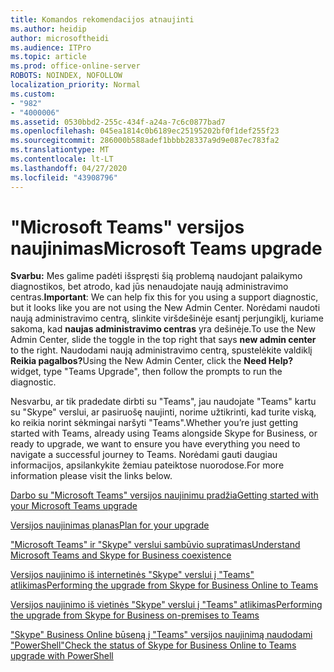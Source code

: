 ```yaml
---
title: Komandos rekomendacijos atnaujinti
ms.author: heidip
author: microsoftheidi
ms.audience: ITPro
ms.topic: article
ms.prod: office-online-server
ROBOTS: NOINDEX, NOFOLLOW
localization_priority: Normal
ms.custom:
- "982"
- "4000006"
ms.assetid: 0530bbd2-255c-434f-a24a-7c6c0877bad7
ms.openlocfilehash: 045ea1814c0b6189ec25195202bf0f1def255f23
ms.sourcegitcommit: 286000b588adef1bbbb28337a9d9e087ec783fa2
ms.translationtype: MT
ms.contentlocale: lt-LT
ms.lasthandoff: 04/27/2020
ms.locfileid: "43908796"
---
```

# <a name="microsoft-teams-upgrade"></a><span data-ttu-id="7d4dc-102">"Microsoft Teams" versijos naujinimas</span><span class="sxs-lookup"><span data-stu-id="7d4dc-102">Microsoft Teams upgrade</span></span>

<span data-ttu-id="7d4dc-103">**Svarbu:** Mes galime padėti išspręsti šią problemą naudojant palaikymo diagnostikos, bet atrodo, kad jūs nenaudojate naują administravimo centras.</span><span class="sxs-lookup"><span data-stu-id="7d4dc-103">**Important**: We can help fix this for you using a support diagnostic, but it looks like you are not using the New Admin Center.</span></span> <span data-ttu-id="7d4dc-104">Norėdami naudoti naują administravimo centrą, slinkite viršdešinėje esantį perjungiklį, kuriame sakoma, kad **naujas administravimo centras** yra dešinėje.</span><span class="sxs-lookup"><span data-stu-id="7d4dc-104">To use the New Admin Center, slide the toggle in the top right that says **new admin center** to the right.</span></span> <span data-ttu-id="7d4dc-105">Naudodami naują administravimo centrą, spustelėkite valdiklį **Reikia pagalbos?**</span><span class="sxs-lookup"><span data-stu-id="7d4dc-105">Using the New Admin Center, click the **Need Help?** widget, type "Teams Upgrade", then follow the prompts to run the diagnostic.</span></span>

<span data-ttu-id="7d4dc-106">Nesvarbu, ar tik pradedate dirbti su "Teams", jau naudojate "Teams" kartu su "Skype" verslui, ar pasiruošę naujinti, norime užtikrinti, kad turite viską, ko reikia norint sėkmingai naršyti "Teams".</span><span class="sxs-lookup"><span data-stu-id="7d4dc-106">Whether you’re just getting started with Teams, already using Teams alongside Skype for Business, or ready to upgrade, we want to ensure you have everything you need to navigate a successful journey to Teams.</span></span> <span data-ttu-id="7d4dc-107">Norėdami gauti daugiau informacijos, apsilankykite žemiau pateiktose nuorodose.</span><span class="sxs-lookup"><span data-stu-id="7d4dc-107">For more information please visit the links below.</span></span>

[<span data-ttu-id="7d4dc-108">Darbo su "Microsoft Teams" versijos naujinimu pradžia</span><span class="sxs-lookup"><span data-stu-id="7d4dc-108">Getting started with your Microsoft Teams upgrade</span></span>](https://docs.microsoft.com/MicrosoftTeams/upgrade-start-here)

[<span data-ttu-id="7d4dc-109">Versijos naujinimas planas</span><span class="sxs-lookup"><span data-stu-id="7d4dc-109">Plan for your upgrade</span></span>](https://docs.microsoft.com/MicrosoftTeams/upgrade-plan-journey)

[<span data-ttu-id="7d4dc-110">"Microsoft Teams" ir "Skype" verslui sambūvio supratimas</span><span class="sxs-lookup"><span data-stu-id="7d4dc-110">Understand Microsoft Teams and Skype for Business coexistence</span></span>](https://docs.microsoft.com/MicrosoftTeams/teams-and-skypeforbusiness-coexistence-and-interoperability)

[<span data-ttu-id="7d4dc-111">Versijos naujinimo iš internetinės "Skype" verslui į "Teams" atlikimas</span><span class="sxs-lookup"><span data-stu-id="7d4dc-111">Performing the upgrade from Skype for Business Online to Teams</span></span>](https://docs.microsoft.com/MicrosoftTeams/upgrade-to-teams-execute-skypeforbusinessonline)

[<span data-ttu-id="7d4dc-112">Versijos naujinimo iš vietinės "Skype" verslui į "Teams" atlikimas</span><span class="sxs-lookup"><span data-stu-id="7d4dc-112">Performing the upgrade from Skype for Business on-premises to Teams</span></span>](https://docs.microsoft.com/MicrosoftTeams/upgrade-to-teams-execute-skypeforbusinesshybridonprem)
 
[<span data-ttu-id="7d4dc-113">"Skype" Business Online būseną į "Teams" versijos naujinimą naudodami "PowerShell"</span><span class="sxs-lookup"><span data-stu-id="7d4dc-113">Check the status of Skype for Business Online to Teams upgrade with PowerShell</span></span>](https://docs.microsoft.com/powershell/module/skype/get-csteamsupgradestatus?view=skype-ps)